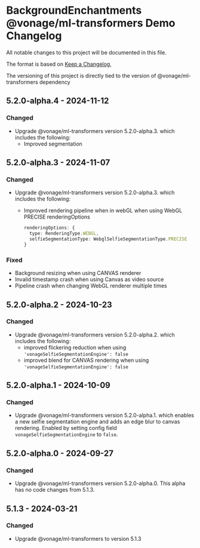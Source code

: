 # BackgroundEnchantments @vonage/ml-transformers Demo Changelog

All notable changes to this project will be documented in this file.

The format is based on [Keep a Changelog](https://keepachangelog.com/en/1.0.0/),

The versioning of this project is directly tied to the version of @vonage/ml-transformers dependency

## 5.2.0-alpha.4 - 2024-11-12

### Changed

- Upgrade @vonage/ml-transformers version 5.2.0-alpha.3. which includes the following:
  - Improved segmentation

## 5.2.0-alpha.3 - 2024-11-07

### Changed

- Upgrade @vonage/ml-transformers version 5.2.0-alpha.3. which includes the following:
  - Improved rendering pipeline when in webGL when using WebGL PRECISE renderingOptions

    ```ts
    renderingOptions: {
      type: RenderingType.WEBGL,
      selfieSegmentationType: WebglSelfieSegmentationType.PRECISE
    }
    ```

### Fixed

- Background resizing when using CANVAS renderer
- Invalid timestamp crash when using Canvas as video source
- Pipeline crash when changing WebGL renderer multiple times

## 5.2.0-alpha.2 - 2024-10-23

### Changed

- Upgrade @vonage/ml-transformers version 5.2.0-alpha.2. which includes the following:
  - improved flickering reduction when using `'vonageSelfieSegmentationEngine': false`
  - improved blend for CANVAS rendering when using `'vonageSelfieSegmentationEngine': false`

## 5.2.0-alpha.1 - 2024-10-09

### Changed

- Upgrade @vonage/ml-transformers version 5.2.0-alpha.1. which enables a new selfie segmentation engine and adds an edge blur to canvas rendering. Enabled by setting config field `vonageSelfieSegmentationEngine` to `false`.

## 5.2.0-alpha.0 - 2024-09-27

### Changed

- Upgrade @vonage/ml-transformers version 5.2.0-alpha.0. This alpha has no code changes from 5.1.3.

## 5.1.3 - 2024-03-21

### Changed

- Upgrade @vonage/ml-transformers to version 5.1.3
